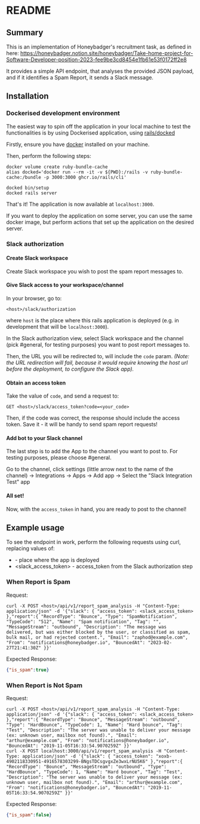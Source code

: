 # README

## Summary
This is an implementation of Honeybadger's recruitment task, as defined in here: https://honeybadger.notion.site/honeybadger/Take-home-project-for-Software-Developer-position-2023-fee9be3cd8454e1fb61e53f0172ff2e8

It provides a simple API endpoint, that analyses the provided JSON payload, and if it identifies a Spam Report, it sends a Slack message.
## Installation
### Dockerised development environment
The easiest way to spin off the application in your local machine to test the functionalities is by using Dockerised application, using [rails/docked](https://github.com/rails/docked)

Firstly, ensure you have [docker](https://www.docker.com/products/docker-desktop/) installed on your machine.

Then, perform the following steps:
```
docker volume create ruby-bundle-cache
alias docked='docker run --rm -it -v ${PWD}:/rails -v ruby-bundle-cache:/bundle -p 3000:3000 ghcr.io/rails/cli'

docked bin/setup
docked rails server
```

That's it! The application is now available at `localhost:3000`.

If you want to deploy the application on some server, you can use the same docker image, but perform actions that set up the application on the desired server.
### Slack authorization

#### Create Slack workspace
Create Slack workspace you wish to post the spam report messages to.
#### Give Slack access to your workspace/channel
In your browser, go to:

```
<host>/slack/authorization
```

where `host` is the place where this rails application is deployed (e.g. in development that will be `localhost:3000`).

In the Slack authorization view, select Slack workspace and the channel (pick #general, for testing purposes) you want to post report messages to.

Then, the URL you will be redirected to, will include the `code` param. *(Note: the URL redirection will fail, because it would require knowing the host url before the deployment, to configure the Slack app).*

#### Obtain an access token
Take the value of `code`, and send a request to:
```
GET <host>/slack/access_token?code=<your_code>
```
Then, if the code was correct, the response should include the access token. Save it - it will be handy to send spam report requests!

#### Add bot to your Slack channel
The last step is to add the App to the channel you want to post to. For testing purposes, please choose #general.

Go to the channel, click settings (little arrow next to the name of the channel) -> Integrations -> Apps -> Add app -> Select the "Slack Integration Test" app

#### All set!
Now, with the `access_token` in hand, you are ready to post to the channel!

## Example usage

To see the endpoint in work, perform the following requests using curl, replacing values of:
- <host> - place where the app is deployed
- <slack_access_token> - access_token from the Slack authorization step

### When Report is Spam
Request:
```
curl -X POST <host>/api/v1/report_spam_analysis -H "Content-Type: application/json" -d '{"slack": { "access_token": <slack_access_token> },"report":{ "RecordType": "Bounce", "Type": "SpamNotification", "TypeCode": "512", "Name": "Spam notification", "Tag": "", "MessageStream": "outbound", "Description": "The message was delivered, but was either blocked by the user, or classified as spam, bulk mail, or had rejected content.", "Email": "zaphod@example.com", "From": "notifications@honeybadger.io", "BouncedAt": "2023-02-27T21:41:30Z" }}'
```

Expected Response:
```json
{"is_spam":true}
```

### When Report is Not Spam
Request:
```
curl -X POST <host>/api/v1/report_spam_analysis -H "Content-Type: application/json" -d '{"slack": { "access_token": <slack_access_token> },"report":{ "RecordType": "Bounce", "MessageStream": "outbound", "Type": "HardBounce", "TypeCode": 1, "Name": "Hard bounce", "Tag": "Test", "Description": "The server was unable to deliver your message (ex: unknown user, mailbox not found).", "Email": "arthur@example.com", "From": "notifications@honeybadger.io", "BouncedAt": "2019-11-05T16:33:54.9070259Z" }}'
curl -X POST localhost:3000/api/v1/report_spam_analysis -H "Content-Type: application/json" -d '{"slack": { "access_token": "xoxb-4902118330951-4916578303299-BNgsTDCsgvgxZe3wxLrNU5K6" },"report":{ "RecordType": "Bounce", "MessageStream": "outbound", "Type": "HardBounce", "TypeCode": 1, "Name": "Hard bounce", "Tag": "Test", "Description": "The server was unable to deliver your message (ex: unknown user, mailbox not found).", "Email": "arthur@example.com", "From": "notifications@honeybadger.io", "BouncedAt": "2019-11-05T16:33:54.9070259Z" }}'
```

Expected Response:
```json
{"is_spam":false}
```
